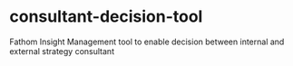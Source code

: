 # consultant-decision-tool
Fathom Insight Management tool to enable decision between internal and external strategy consultant
